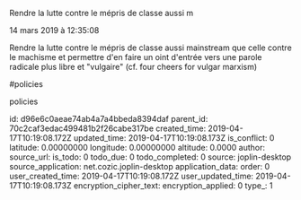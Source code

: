 Rendre
la
lutte
contre
le
mépris
de
classe
aussi
m

14 mars 2019 à 12:35:08

Rendre la lutte contre le mépris de classe aussi mainstream que celle
contre le machisme et permettre d\'en faire un oint d\'entrée vers une
parole radicale plus libre et \"vulgaire\" (cf. four cheers for vulgar
marxism)

\#policies

policies


id: d96e6c0aeae74ab4a7a4bbeda8394daf
parent_id: 70c2caf3edac499481b2f26cabe317be
created_time: 2019-04-17T10:19:08.172Z
updated_time: 2019-04-17T10:19:08.173Z
is_conflict: 0
latitude: 0.00000000
longitude: 0.00000000
altitude: 0.0000
author: 
source_url: 
is_todo: 0
todo_due: 0
todo_completed: 0
source: joplin-desktop
source_application: net.cozic.joplin-desktop
application_data: 
order: 0
user_created_time: 2019-04-17T10:19:08.172Z
user_updated_time: 2019-04-17T10:19:08.173Z
encryption_cipher_text: 
encryption_applied: 0
type_: 1